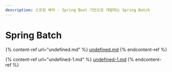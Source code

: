 ```yaml
---
description: 스프링 배치 - Spring Boot 기반으로 개발하는 Spring Batch
---
```


# Spring Batch

{% content-ref url="undefined.md" %}
[undefined.md](undefined.md)
{% endcontent-ref %}

{% content-ref url="undefined-1.md" %}
[undefined-1.md](undefined-1.md)
{% endcontent-ref %}
